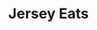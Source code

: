 ---
layout: "page"
title: "Jersey Eats"
description: Eats in the Garden State | A food and travel blog by @CarissaEats, where I share my favorite small businesses, easy recipes, and travel adventures.
---